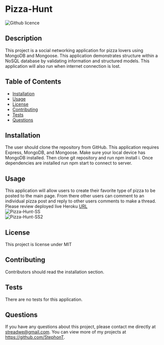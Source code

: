  # Pizza-Hunt
  ![Github licence](http://img.shields.io/badge/license-MIT-blue.svg)

  ## Description
  This project is a social networking application for pizza lovers using MongoDB and Mongoose. This application demonstrates structure within a NoSQL database by validating information and structured models. This application will also run when internet connection is lost.

  ## Table of Contents
  * [Installation](#installation)
  * [Usage](#usage)
  * [License](#license)
  * [Contributing](#contributing)
  * [Tests](#tests)
  * [Questions](#questions)

  ## Installation
  The user should clone the repository from GitHub. This application requires Express, MongoDB, and Mongoose. Make sure your local device has MongoDB installed. Then clone git repository and run npm install i. Once dependencies are installed run npm start to connect to server.

  ## Usage
  This application will allow users to create their favorite type of pizza to be posted to the main page. From there other users can comment to an individual pizza post and reply to other users comments to make a thread.
  <br>
  Please review deployed live Heroku <a href="https://fast-sierra-37446.herokuapp.com/" target="_blank">URL</a>
  <br>
  ![Pizza-Hunt-SS](https://user-images.githubusercontent.com/104699408/187805236-75f3ecfd-192f-4ca5-a6cc-7cf80d100766.jpg)
  <br>
  ![Pizza-Hunt-SS2](https://user-images.githubusercontent.com/104699408/187805268-3a280747-4f8e-4e64-b1d6-9f0a450a9834.jpg)



  ## License
  This project is license under MIT

  ## Contributing
  Contributors should read the installation section.
  
  ## Tests
  There are no tests for this application.

  ## Questions
  If you have any questions about this project, please contact me directly at streadwe@gmail.com. You can view more of my projects at https://github.com/StephonT.
  
